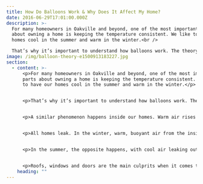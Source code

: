 ```yaml
---
title: How Do Balloons Work & Why Does It Affect My Home?
date: 2016-06-29T17:01:00.000Z
description: >-
  For many homeowners in Oakville and beyond, one of the most important parts
  about owning a home is keeping the temperature consistent. We like to have our
  homes cool in the summer and warm in the winter.<br />

  That’s why it’s important to understand how balloons work. The theory behind balloons states that objects with high density, like a helium balloon or a hot air balloon, will always rise. Hot air balloons rise because hot air has a higher density than cool air.
image: /img/balloon-theory-e1500913183227.jpg
section:
  - content: >-
      <p>For many homeowners in Oakville and beyond, one of the most important
      parts about owning a home is keeping the temperature consistent. We like
      to have our homes cool in the summer and warm in the winter.</p>


      <p>That’s why it’s important to understand how balloons work. The theory behind balloons states that objects with high density, like a helium balloon or a hot air balloon, will always rise. Hot air balloons rise because hot air has a higher density than cool air.</p>


      <p>A similar phenomenon happens inside our homes. Warm air rises in our homes because it is surrounded by cool, lower-density air. It wants to move into a space with lower density.</p>


      <p>All homes leak. In the winter, warm, buoyant air from the inside will leak out of your home through the spaces in the roof. At the same time, cool air will enter the bottom level of your house through the gaps in doors and windows. You will get a hot upstairs and a cool downstairs. Improper fittings on your windows and doors will lead to a more dramatic difference.</p>


      <p>In the summer, the opposite happens, with cool air leaking out and warm air leaking in. This is also how our homes lose air pressure. Any leaks in your roof, windows or doors can lead to a buildup of moisture in your windows, which causes mildew to form.</p>


      <p>Roofs, windows and doors are the main culprits when it comes to heat loss in the winter and cool air loss in the summer. That’s why it is so important to have your roof inspected regularly and have new windows installed if they’re starting to leak excessively. This will be the best way to prevent the growth of mildew in these parts of your home.</p>
    heading: ""
---
```

